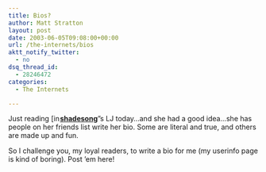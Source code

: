 ```yaml
---
title: Bios?
author: Matt Stratton
layout: post
date: 2003-06-05T09:08:00+00:00
url: /the-internets/bios
aktt_notify_twitter:
  - no
dsq_thread_id:
  - 28246472
categories:
  - The Internets

---
```

Just reading <span class="ljuser" style="white-space: nowrap;"><a href="https://shadesong.livejournal.com/profile"><img class="ContextualPopup" style="border: 0pt none; vertical-align: bottom; padding-right: 1px;" src="https://p-stat.livejournal.com/img/userinfo.gif" alt="[info]" width="17" height="17" /></a><a href="https://shadesong.livejournal.com/"><strong>shadesong</strong></a></span>&#8221;s LJ today&#8230;and she had a good idea&#8230;she has people on her friends list write her bio. Some are literal and true, and others are made up and fun.

So I challenge you, my loyal readers, to write a bio for me (my userinfo page is kind of boring). Post &#8217;em here!